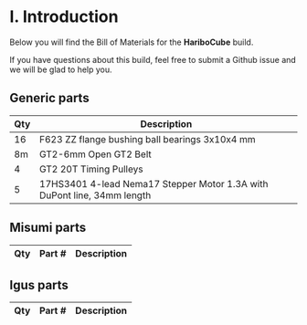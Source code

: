 # I. Introduction

Below you will find the Bill of Materials for the **HariboCube** build.

If you have questions about this build, feel free to submit a Github issue and we will be glad to help you.

## Generic parts

|Qty|Description|
|-----|-----|
|16|F623 ZZ flange bushing ball bearings 3x10x4 mm|
|8m|GT2-6mm Open GT2 Belt|
|4|GT2 20T Timing Pulleys|
|5|17HS3401 4-lead Nema17 Stepper Motor 1.3A with DuPont line, 34mm length|

## Misumi parts

|Qty|Part #|Description|
|-----|-----|-----|

## Igus parts

|Qty|Part #|Description|
|-----|-----|-----|
